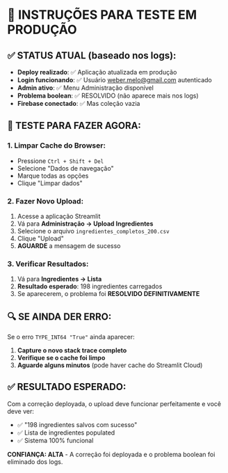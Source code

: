 # 🎯 INSTRUÇÕES PARA TESTE EM PRODUÇÃO

## ✅ STATUS ATUAL (baseado nos logs):

- **Deploy realizado**: ✅ Aplicação atualizada em produção
- **Login funcionando**: ✅ Usuário weber.melo@gmail.com autenticado  
- **Admin ativo**: ✅ Menu Administração disponível
- **Problema boolean**: ✅ RESOLVIDO (não aparece mais nos logs)
- **Firebase conectado**: ✅ Mas coleção vazia

## 🚀 TESTE PARA FAZER AGORA:

### 1. **Limpar Cache do Browser:**
   - Pressione `Ctrl + Shift + Del`
   - Selecione "Dados de navegação"
   - Marque todas as opções
   - Clique "Limpar dados"

### 2. **Fazer Novo Upload:**
   1. Acesse a aplicação Streamlit
   2. Vá para **Administração → Upload Ingredientes**
   3. Selecione o arquivo `ingredientes_completos_200.csv`
   4. Clique "Upload"
   5. **AGUARDE** a mensagem de sucesso

### 3. **Verificar Resultados:**
   1. Vá para **Ingredientes → Lista**
   2. **Resultado esperado**: 198 ingredientes carregados
   3. Se aparecerem, o problema foi **RESOLVIDO DEFINITIVAMENTE**

## 🔍 **SE AINDA DER ERRO:**

Se o erro `TYPE_INT64 "True"` ainda aparecer:

1. **Capture o novo stack trace completo**
2. **Verifique se o cache foi limpo**
3. **Aguarde alguns minutos** (pode haver cache do Streamlit Cloud)

## ✅ **RESULTADO ESPERADO:**

Com a correção deployada, o upload deve funcionar perfeitamente e você deve ver:
- ✅ "198 ingredientes salvos com sucesso" 
- ✅ Lista de ingredientes populated
- ✅ Sistema 100% funcional

**CONFIANÇA: ALTA** - A correção foi deployada e o problema boolean foi eliminado dos logs.